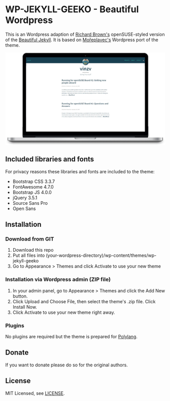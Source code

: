 # WP-JEKYLL-GEEKO - Beautiful Wordpress

This is an Wordpress adaption of [Richard Brown's](https://github.com/sysrich/rootco.de-web) openSUSE-styled version of the [Beautiful Jekyll](http://deanattali.com/beautiful-jekyll/). It is based on [Mořeplavec's](https://github.com/moreplavec/wp-jekyll/) Wordpress port of the theme.

![](wp-jekyll-theme-preview.jpg)

## Included libraries and fonts
For privacy reasons these libraries and fonts are included to the theme:
* Bootstrap CSS 3.3.7
* FontAwesome 4.7.0
* Bootstrap JS 4.0.0
* jQuery 3.5.1
* Source Sans Pro
* Open Sans

## Installation

### Download from GIT
1. Download this repo
2. Put all files into (your-wordpress-directory)/wp-content/themes/wp-jekyll-geeko
3. Go to Appearance > Themes and click Activate to use your new theme

### Installation via Wordpress admin (ZIP file)
1. In your admin panel, go to Appearance > Themes and click the Add New button.
2. Click Upload and Choose File, then select the theme's .zip file. Click Install Now.
3. Click Activate to use your new theme right away.

### Plugins
No plugins are required but the theme is prepared for [Polylang](https://de.wordpress.org/plugins/polylang/).

## Donate
If you want to donate please do so for the original authors.

## License
MIT Licensed, see [LICENSE](https://github.com/boh717/beautiful-ghost/blob/master/LICENSE).
